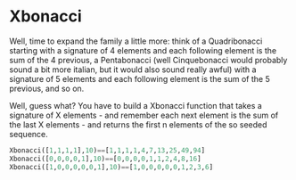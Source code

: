 # Xbonacci

Well, time to expand the family a little more: think of a Quadribonacci starting with a signature of 4 elements and each following element is the sum of the 4 previous, a Pentabonacci (well Cinquebonacci would probably sound a bit more italian, but it would also sound really awful) with a signature of 5 elements and each following element is the sum of the 5 previous, and so on.

Well, guess what? You have to build a Xbonacci function that takes a signature of X elements - and remember each next element is the sum of the last X elements - and returns the first n elements of the so seeded sequence.

``` python
Xbonacci([1,1,1,1],10)==[1,1,1,1,4,7,13,25,49,94]
Xbonacci([0,0,0,0,1],10)==[0,0,0,0,1,1,2,4,8,16]
Xbonacci([1,0,0,0,0,0,1],10)==[1,0,0,0,0,0,1,2,3,6]
```
